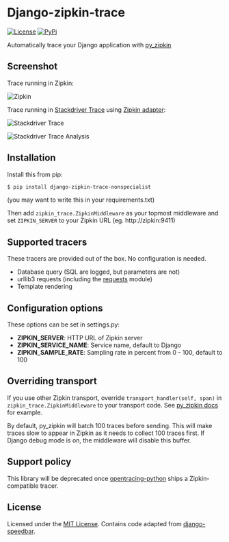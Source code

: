 # Django-zipkin-trace

[![License](https://img.shields.io/badge/license-MIT-blue.svg)](LICENSE)
[![PyPi](https://img.shields.io/pypi/v/django-zipkin-trace-nonspecialist.svg)](https://pypi.python.org/pypi/django-zipkin-trace-nonspecialist)

Automatically trace your Django application with [py_zipkin](https://github.com/Yelp/py_zipkin)

## Screenshot

Trace running in Zipkin:

![Zipkin](https://i.imgur.com/BbJJq47.png)

Trace running in [Stackdriver Trace](https://cloud.google.com/trace/) using [Zipkin adapter](https://cloud.google.com/trace/docs/zipkin):

![Stackdriver Trace](https://i.imgur.com/sVh6Npl.png)

![Stackdriver Trace Analysis](https://i.imgur.com/1kEL5H9.png)

## Installation

Install this from pip:

```sh
$ pip install django-zipkin-trace-nonspecialist
```

(you may want to write this in your requirements.txt)

Then add `zipkin_trace.ZipkinMiddleware` as your topmost middleware and set `ZIPKIN_SERVER` to your Zipkin URL (eg. http://zipkin:9411)

## Supported tracers

These tracers are provided out of the box. No configuration is needed.

- Database query (SQL are logged, but parameters are not)
- urllib3 requests (including the [requests](https://github.com/requests/requests) module)
- Template rendering

## Configuration options

These options can be set in settings.py:

- **ZIPKIN_SERVER**: HTTP URL of Zipkin server
- **ZIPKIN_SERVICE_NAME**: Service name, default to Django
- **ZIPKIN_SAMPLE_RATE**: Sampling rate in percent from 0 - 100, default to 100

## Overriding transport

If you use other Zipkin transport, override `transport_handler(self, span)` in `zipkin_trace.ZipkinMiddleware` to your transport code. See [py_zipkin docs](https://github.com/Yelp/py_zipkin#transport) for example.

By default, py_zipkin will batch 100 traces before sending. This will make traces slow to appear in Zipkin as it needs to collect 100 traces first. If Django debug mode is on, the middleware will disable this buffer.

## Support policy

This library will be deprecated once [opentracing-python](https://github.com/opentracing/opentracing-python) ships a Zipkin-compatible tracer.

## License

Licensed under the [MIT License](LICENSE). Contains code adapted from [django-speedbar](https://github.com/mixcloud/django-speedbar).
